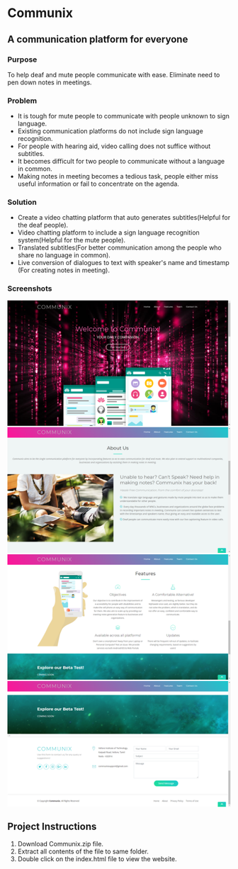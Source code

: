 # Communix
## A communication platform for everyone

### Purpose 

To help deaf and mute people communicate with ease. Eliminate need to pen down notes in meetings.

### Problem

* It is tough for mute people to communicate with people unknown to sign language.
* Existing communication platforms do not include sign language recognition.
* For people with hearing aid, video calling does not suffice without subtitles.
* It becomes difficult for two people to communicate without a language in common.
* Making notes in meeting becomes a tedious task, people either miss useful information or fail to concentrate on the agenda.

### Solution

* Create a video chatting platform that auto generates subtitles(Helpful for the deaf people).
* Video chatting platform to include a sign language recognition system(Helpful for the mute people). 
* Translated subtitles(For better communication among the people who share no language in common).
* Live conversion of dialogues to text with speaker's name and timestamp (For creating notes in meeting).

### Screenshots

[image1]:https://github.com/Suryanshu-Lakhotia/Communix/blob/master/Images/Screenshot%20(5).png
[image2]:https://github.com/Suryanshu-Lakhotia/Communix/blob/master/Images/Screenshot%20(6).png
[image3]:https://github.com/Suryanshu-Lakhotia/Communix/blob/master/Images/Screenshot%20(7).png
[image4]:https://github.com/Suryanshu-Lakhotia/Communix/blob/master/Images/Screenshot%20(8).png
![Sample Output][image1]
![Sample Output1][image2]
![Sample Output2][image3]
![Sample Output3][image4]


## Project Instructions

1. Download Communix.zip file.
2. Extract all contents of the file to same folder.
3. Double click on the index.html file to view the website.


